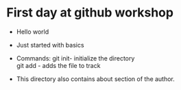 # First day at github workshop

- Hello world
- Just started with basics
- Commands:
    git init- initialize the directory<br>
    git add <filename> - adds the file to track 


- This directory also contains about section of the author.